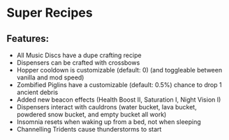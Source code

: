 # Super Recipes

## Features:

- All Music Discs have a dupe crafting recipe
- Dispensers can be crafted with crossbows
- Hopper cooldown is customizable (default: 0) (and toggleable between vanilla and mod speed)
- Zombified Piglins have a customizable (default: 0.5%) chance to drop 1 ancient debris
- Added new beacon effects (Health Boost II, Saturation I, Night Vision I)
- Dispensers interact with cauldrons (water bucket, lava bucket, powdered snow bucket, and empty bucket all work)
- Insomnia resets when waking up from a bed, not when sleeping
- Channelling Tridents cause thunderstorms to start
